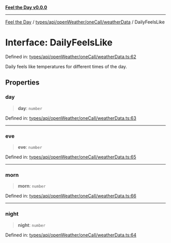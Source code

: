 [**Feel the Day v0.0.0**](../../../../../../README.md)

***

[Feel the Day](../../../../../../README.md) / [types/api/openWeather/oneCall/weatherData](../README.md) / DailyFeelsLike

# Interface: DailyFeelsLike

Defined in: [types/api/openWeather/oneCall/weatherData.ts:62](https://github.com/HyeinKang/feel-the-day/blob/8289c79f2741a9407fd7ce6a81056ae02e4eeed7/src/types/api/openWeather/oneCall/weatherData.ts#L62)

Daily feels like temperatures for different times of the day.

## Properties

### day

> **day**: `number`

Defined in: [types/api/openWeather/oneCall/weatherData.ts:63](https://github.com/HyeinKang/feel-the-day/blob/8289c79f2741a9407fd7ce6a81056ae02e4eeed7/src/types/api/openWeather/oneCall/weatherData.ts#L63)

***

### eve

> **eve**: `number`

Defined in: [types/api/openWeather/oneCall/weatherData.ts:65](https://github.com/HyeinKang/feel-the-day/blob/8289c79f2741a9407fd7ce6a81056ae02e4eeed7/src/types/api/openWeather/oneCall/weatherData.ts#L65)

***

### morn

> **morn**: `number`

Defined in: [types/api/openWeather/oneCall/weatherData.ts:66](https://github.com/HyeinKang/feel-the-day/blob/8289c79f2741a9407fd7ce6a81056ae02e4eeed7/src/types/api/openWeather/oneCall/weatherData.ts#L66)

***

### night

> **night**: `number`

Defined in: [types/api/openWeather/oneCall/weatherData.ts:64](https://github.com/HyeinKang/feel-the-day/blob/8289c79f2741a9407fd7ce6a81056ae02e4eeed7/src/types/api/openWeather/oneCall/weatherData.ts#L64)
